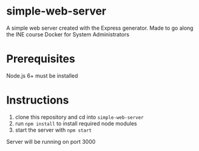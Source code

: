 # simple-web-server
A simple web server created with the Express generator. Made to go along the INE course Docker for System Administrators

# Prerequisites

Node.js 6+ must be installed

# Instructions

1. clone this repository and cd into `simple-web-server`
2. run `npm install` to install required node modules
3. start the server with `npm start`

Server will be running on port 3000
